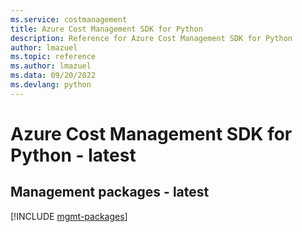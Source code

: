 ```yaml
---
ms.service: costmanagement
title: Azure Cost Management SDK for Python
description: Reference for Azure Cost Management SDK for Python
author: lmazuel
ms.topic: reference
ms.author: lmazuel
ms.data: 09/20/2022
ms.devlang: python
---
```

# Azure Cost Management SDK for Python - latest

## Management packages - latest
[!INCLUDE [mgmt-packages](cost-management-mgmt-index.md)]